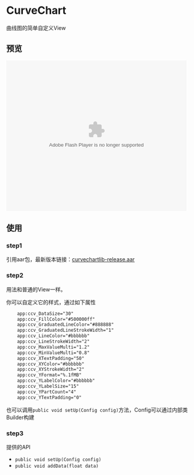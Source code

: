 # CurveChart

曲线图的简单自定义View

## 预览

<embed src='http://player.youku.com/player.php/sid/XMTc0NTEzNDI2NA==/v.swf' allowFullScreen='true' quality='high' width='480' height='400' align='middle' allowScriptAccess='always' type='application/x-shockwave-flash'></embed>

## 使用

### step1

引用aar包，最新版本链接：[curvechartlib-release.aar](https://github.com/Kyson/CurveChart/blob/master/ART/curvechartlib-release.aar)

### step2

用法和普通的View一样。

你可以自定义它的样式，通过如下属性

```xml
	app:ccv_DataSize="30"
    app:ccv_FillColor="#500000ff"
    app:ccv_GraduatedLineColor="#888888"
    app:ccv_GraduatedLineStrokeWidth="1"
    app:ccv_LineColor="#bbbbbb"
    app:ccv_LineStrokeWidth="2"
    app:ccv_MaxValueMulti="1.2"
    app:ccv_MinValueMulti="0.8"
    app:ccv_XTextPadding="50"
    app:ccv_XYColor="#bbbbbb"
    app:ccv_XYStrokeWidth="2"
    app:ccv_YFormat="%.1fMB"
    app:ccv_YLabelColor="#bbbbbb"
    app:ccv_YLabelSize="15"
    app:ccv_YPartCount="4"
    app:ccv_YTextPadding="0"
```

也可以调用`public void setUp(Config config)`方法，Config可以通过内部类Builder构建

### step3

提供的API

- `public void setUp(Config config)`
- `public void addData(float data)`